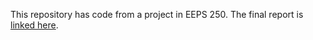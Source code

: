 This repository has code from a project in EEPS 250. The final report is [linked here](https://www.overleaf.com/read/zddqdqvnfxsq).
